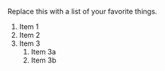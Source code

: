 Replace this with a list of your favorite things.
1. Item 1
2. Item 2
3. Item 3
   1. Item 3a
   2. Item 3b

